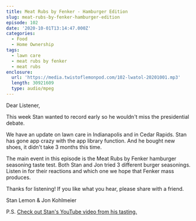 ```yaml
---
title: Meat Rubs by Fenker - Hamburger Edition
slug: meat-rubs-by-fenker-hamburger-edition
episode: 102
date: '2020-10-01T13:14:47.000Z'
categories:
  - Food
  - Home Ownership
tags:
  - lawn care
  - meat rubs by fenker
  - meat rubs
enclosure:
  url: 'https://media.twistoflemonpod.com/102-lwatol-20201001.mp3'
  length: 30921609
  type: audio/mpeg
---
```


Dear Listener,

This week Stan wanted to record early so he wouldn't miss the presidential debate.

We have an update on lawn care in Indianapolis and in Cedar Rapids. Stan has gone app crazy with the app library function. And he bought new shoes, it didn't take 3 months this time.

The main event in this episode is the Meat Rubs by Fenker hamburger seasoning taste test. Both Stan and Jon tried 3 different burger seasonings. Listen in for their reactions and which one we hope that Fenker mass produces.

Thanks for listening! If you like what you hear, please share with a friend.

Stan Lemon & Jon Kohlmeier

P.S. [Check out Stan's YouTube video from his tasting.](https://youtu.be/aJZFLXLgzTA)
